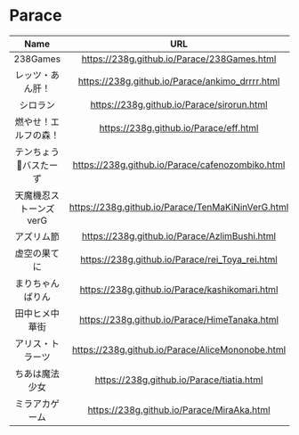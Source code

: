 # Parace

|Name|URL|Release|
|:---:|:---:|:---:|
|238Games|https://238g.github.io/Parace/238Games.html|2018/4/8|
|レッツ・あん肝！|https://238g.github.io/Parace/ankimo_drrrr.html|2018/2/18|
|シロラン|https://238g.github.io/Parace/sirorun.html|2018/3/2|
|燃やせ！エルフの森！|https://238g.github.io/Parace/eff.html| 2018/3/6|
|テンちょう🚫バスたーず|https://238g.github.io/Parace/cafenozombiko.html|2018/3/10|
|天魔機忍ストーンズverG|https://238g.github.io/Parace/TenMaKiNinVerG.html|2018/3/17|
|アズリム節|https://238g.github.io/Parace/AzlimBushi.html|2018/3/24|
|虚空の果てに|https://238g.github.io/Parace/rei_Toya_rei.html|2018/3/28|
|まりちゃんばりん|https://238g.github.io/Parace/kashikomari.html|2018/4/1|
|田中ヒメ中華街|https://238g.github.io/Parace/HimeTanaka.html|2018/4/13|
|アリス・トラーツ|https://238g.github.io/Parace/AliceMononobe.html|2018/4/21|
|ちあは魔法少女|https://238g.github.io/Parace/tiatia.html|2018/4/29|
|ミラアカゲーム|https://238g.github.io/Parace/MiraAka.html|2018/5/12|

